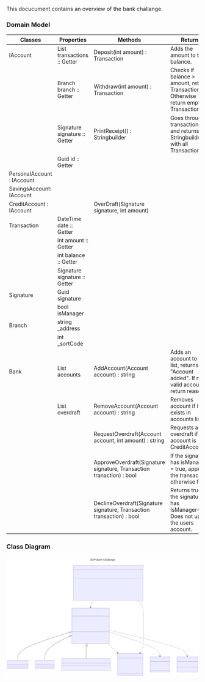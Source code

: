 
This docucument contains an overview of the bank challange.

### Domain Model
| Classes                    | Properties                               | Methods                                                               | Returns                                                                                    |
|----------------------------|------------------------------------------|-----------------------------------------------------------------------|--------------------------------------------------------------------------------------------|
| IAccount                   | List<Transaction> transactions :: Getter | Deposit(int amount) : Transaction                                     | Adds the amount to the balance.                                                            |
|                            | Branch branch :: Getter                  | Withdraw(int amount) : Transaction                                    | Checks if balance > amount, return a Transaction, Otherwise return empty Transaction       |
|                            | Signature signature :: Getter            | PrintReceipt() : Stringbuilder                                        | Goes through all transactions and returns a Stringbuilder with all Transactions.           |
|                            | Guid id :: Getter                        |                                                                       |                                                                                            |
| PersonalAccount : IAccount |                                          |                                                                       |                                                                                            |
| SavingsAccount: IAccount   |                                          |                                                                       |                                                                                            |
| CreditAccount : IAccount   |                                          | OverDraft(Signature signature, int amount)                            |                                                                                            |
| Transaction                | DateTime date :: Getter                  |                                                                       |                                                                                            |
|                            | int amount :: Getter                     |                                                                       |                                                                                            |
|                            | int balance :: Getter                    |                                                                       |                                                                                            |
|                            | Signature signature :: Getter            |                                                                       |                                                                                            |
| Signature                  | Guid signature                           |                                                                       |                                                                                            |
|                            | bool isManager                           |                                                                       |                                                                                            |
| Branch                     | string _address                          |                                                                       |                                                                                            |
|                            | int _sortCode                            |                                                                       |                                                                                            |
| Bank                       | List<Account> accounts                   | AddAccount(Account account) : string                                  | Adds an account to the list, returns "Account added". If not a valid account return reason |
|                            | List<Transaction> overdraft              | RemoveAccount(Account account) : string                               | Removes account if it exists in accounts list                                              |
|                            |                                          | RequestOverdraft(Account account, int amount) : string                | Requests an overdraft if account is CreditAccount                                          |
|                            |                                          | ApproveOverdraft(Signature signature, Transaction tranaction) : bool  | If the signature has isManager = true, approve the transaction, otherwise false.           |
|                            |                                          | DeclineOverdraft(Signature signature, Transaction transaction) : bool | Returns true if the signature has IsManager=true. Does not update the users account.       |                      |

### Class Diagram

![Class Diagram](class-diagram.svg)